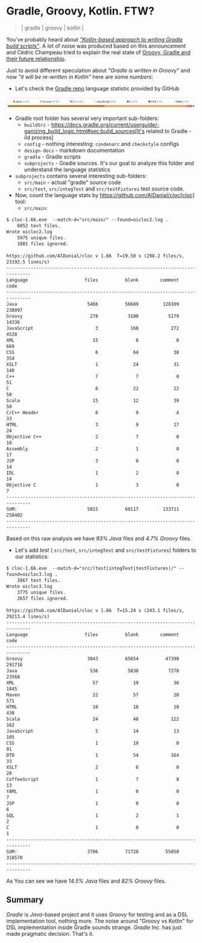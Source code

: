 # Gradle, Groovy, Kotlin. FTW?
> | gradle | groovy | kotlin |

You’ve probably heard about [_"Kotlin-based approach to writing Gradle build scripts"_](http://gradle.org/blog/kotlin-meets-gradle/). A lot of noise was produced based on this announcement and Cédric Champeau tried to explain the real state of [Groovy, Gradle and their future relationship](http://melix.github.io/blog/2016/05/gradle-kotlin.html).

Just to avoid different speculation about _"Gradle is written in Groovy"_ and now _"it will be re-written in Kotlin"_ here are some *numbers*:

* Let's check the [Gradle repo](https://github.com/gradle/gradle) language statistic provided by  GitHub

![blog_post_image](2016-06-15-gradle-groovy-kotlin-ftw/gradle-github.jpg)

- Gradle root folder has several very important sub-folders:
  - `buildSrc` - https://docs.gradle.org/current/userguide/-ganizing_build_logic.html#sec:build_sources[It's related to Gradle -ild process]
  - `config` - nothing interesting: `condenarc` and `checkstyle` configs
  - `design-docs` - markdown documentation
  - `gradle` - Gradle scripts
  - `subprojects` - Gradle sources. It's our goal to analyze this folder and understand the language statistics
- `subprojects` contains several interesting sub-folders:
  - `src/main` - actual "gradle" source code
  - `src/test`, `src/integTest` and `src/testFixtures` test source code.
- Now, count the language stats by https://github.com/AlDanial/cloc[cloc] tool:
  - `src/main`:

```
$ cloc-1.66.exe  --match-d="src/main/" --found=oicloc2.log .
    6052 text files.
Wrote oicloc2.log
    5975 unique files.
    1881 files ignored.

https://github.com/AlDanial/cloc v 1.66  T=19.50 s (298.2 files/s, 23192.5 lines/s)
-------------------------------------------------------------------------------
Language                     files          blank        comment           code
-------------------------------------------------------------------------------
Java                          5466          56689         128109         238097
Groovy                         278           3100           5179          14336
JavaScript                       3            160            272           4528
XML                             15              8              0            669
CSS                              6             64             38            354
XSLT                             1             24             31            140
C++                              7              7              0             51
C                                6             22             22             50
Scala                           15             12             39             50
C/C++ Header                     6              9              4             33
HTML                             3              9             17             24
Objective C++                    2              7              0             18
Assembly                         2              1              0             17
JSP                              3              0              0             14
IDL                              1              2              0             14
Objective C                      1              3              0              7
-------------------------------------------------------------------------------
SUM:                          5815          60117         133711         258402
-------------------------------------------------------------------------------
```

Based on this raw analysis we have *93% Java* files and *4.7% Groovy* files.

- Let's add *_test_* ( `src/test`, `src/integTest` and `src/testFixtures`) folders to our statistics:

```
$ cloc-1.66.exe  --match-d="src/(test|integTest|testFixtures)/" --found=oicloc3.log .
    3867 text files.
Wrote oicloc3.log
    3775 unique files.
    2657 files ignored.

https://github.com/AlDanial/cloc v 1.66  T=15.24 s (243.1 files/s, 29213.4 lines/s)
-------------------------------------------------------------------------------
Language                     files          blank        comment           code
-------------------------------------------------------------------------------
Groovy                        3043          65654          47398         291716
Java                           536           5830           7278          23568
XML                             57             19             36           1845
Maven                           22             57             20            571
HTML                            10             18             10            430
Scala                           24             48            122            162
JavaScript                       5             14             13            105
CSS                              1             19              0             91
DTD                              1             54            164             33
XSLT                             2              6              0             20
CoffeeScript                     1              7              8             13
YAML                             1              0              0              7
JSP                              1              0              0              6
SQL                              1              2              1              2
C                                1              0              0              1
-------------------------------------------------------------------------------
SUM:                          3706          71728          55050         318570
-------------------------------------------------------------------------------
```

As You can see we have *14.5% Java* files and *82% Groovy* files.

## Summary

*Gradle* is _Java_-based project and it uses _Groovy_ for testing and as a DSL implementation tool, nothing more.
The noise around "Groovy vs Kotlin" for DSL implementation inside Gradle sounds strange. _Gradle Inc._ has just made pragmatic decision. That's it.

